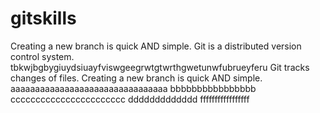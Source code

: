 # gitskills
Creating a new branch is quick AND simple.
Git is a distributed version control system.
tbkwjbgbygiuydsiuayfviswgeegrwtgtwrthgwetunwfubrueyferu
Git tracks changes of files.
Creating a new branch is quick AND simple.
aaaaaaaaaaaaaaaaaaaaaaaaaaaaaaaa
bbbbbbbbbbbbbbbb
ccccccccccccccccccccccc
ddddddddddddd
fffffffffffffffff
